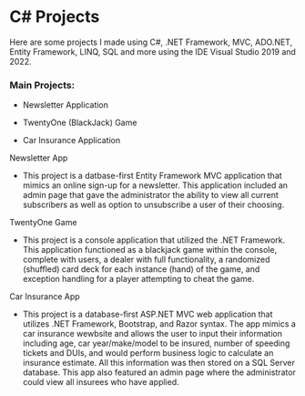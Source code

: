 # C# Projects

Here are some projects I made using C#, .NET Framework, MVC, ADO.NET, Entity Framework, LINQ, SQL and more using the IDE Visual Studio 2019 and 2022.


### Main Projects:

  * Newsletter Application
  
  * TwentyOne (BlackJack) Game
  
  * Car Insurance Application
  
Newsletter App
* This project is a datbase-first Entity Framework MVC application that mimics an online sign-up for a newsletter. This application included an admin page that gave the administrator the ability to view all current subscribers as well as option to unsubscribe a user of their choosing.

TwentyOne Game
* This project is a console application that utilized the .NET Framework. This application functioned as a blackjack game within the console, complete with users, a dealer with full functionality, a randomized (shuffled) card deck for each instance (hand) of the game, and exception handling for a player attempting to cheat the game.

Car Insurance App
* This project is a database-first ASP.NET MVC web application that utilizes .NET Framework, Bootstrap, and Razor syntax. The app mimics a car insurance wewbsite and allows the user to input their information including age, car year/make/model to be insured, number of speeding tickets and DUIs, and would perform business logic to calculate an insurance estimate. All this information was then stored on a SQL Server database. This app also featured an admin page where the administrator could view all insurees who have applied.
